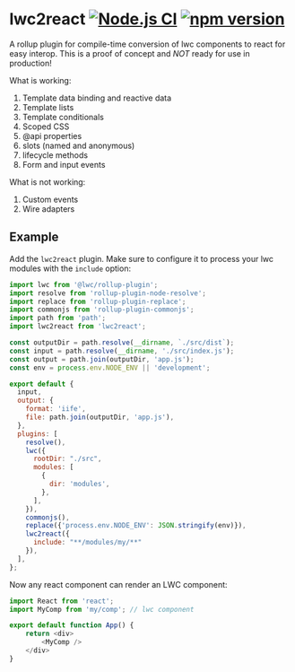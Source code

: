 # lwc2react [![Node.js CI](https://github.com/blittle/lwc2react/workflows/Node.js%20CI/badge.svg)](https://github.com/blittle/lwc2react/actions) [![npm version](https://badge.fury.io/js/lwc2react.svg)](https://badge.fury.io/js/lwc2react)
A rollup plugin for compile-time conversion of lwc components to react for easy interop. This is a proof of concept and _NOT_ ready for use in production!

What is working:

1. Template data binding and reactive data
1. Template lists
1. Template conditionals
1. Scoped CSS
1. @api properties
1. slots (named and anonymous)
1. lifecycle methods
1. Form and input events

What is not working:

1. Custom events
1. Wire adapters


## Example

Add the `lwc2react` plugin. Make sure to configure it to process your lwc modules with the `include` option:

```js
import lwc from '@lwc/rollup-plugin';
import resolve from 'rollup-plugin-node-resolve';
import replace from 'rollup-plugin-replace';
import commonjs from 'rollup-plugin-commonjs';
import path from 'path';
import lwc2react from 'lwc2react';

const outputDir = path.resolve(__dirname, `./src/dist`);
const input = path.resolve(__dirname, './src/index.js');
const output = path.join(outputDir, 'app.js');
const env = process.env.NODE_ENV || 'development';

export default {
  input,
  output: {
    format: 'iife',
    file: path.join(outputDir, 'app.js'),
  },
  plugins: [
    resolve(),
    lwc({
      rootDir: "./src",
      modules: [
        {
          dir: 'modules',
        },
      ],
    }),
    commonjs(),
    replace({'process.env.NODE_ENV': JSON.stringify(env)}),
    lwc2react({
      include: "**/modules/my/**"
    }),
  ],
};
```

Now any react component can render an LWC component:

```js
import React from 'react';
import MyComp from 'my/comp'; // lwc component

export default function App() {
    return <div>
        <MyComp />
    </div>
}
```
